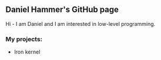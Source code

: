 ## Daniel Hammer's GitHub page
Hi - I am Daniel and I am interested in low-level programming.

### My projects:
  - Iron kernel
